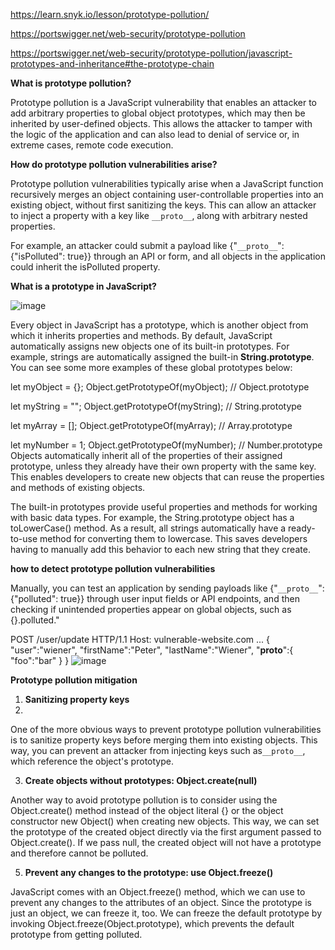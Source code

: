 https://learn.snyk.io/lesson/prototype-pollution/

https://portswigger.net/web-security/prototype-pollution

https://portswigger.net/web-security/prototype-pollution/javascript-prototypes-and-inheritance#the-prototype-chain


**What is prototype pollution?**

Prototype pollution is a JavaScript vulnerability that enables an attacker to add arbitrary properties to global object prototypes, which may then be inherited by user-defined objects.
This allows the attacker to tamper with the logic of the application and can also lead to denial of service or, in extreme cases, remote code execution.



**How do prototype pollution vulnerabilities arise?**

Prototype pollution vulnerabilities typically arise when a JavaScript function recursively merges an object containing user-controllable properties into an existing object, without first sanitizing the keys. This can allow an attacker to inject a property with a key like `__proto__`, along with arbitrary nested properties.

For example, an attacker could submit a payload like {"`__proto__`": {"isPolluted": true}} through an API or form, and all objects in the application could inherit the isPolluted property.



**What is a prototype in JavaScript?**


![image](https://github.com/user-attachments/assets/2be2fcaa-7e7b-43a3-8183-38d5aeb641ef)

Every object in JavaScript has a prototype, which is another object from which it inherits properties and methods. By default, JavaScript automatically assigns new objects one of its built-in prototypes.
For example, strings are automatically assigned the built-in **String.prototype**. You can see some more examples of these global prototypes below:

let myObject = {};
Object.getPrototypeOf(myObject);    // Object.prototype

let myString = "";
Object.getPrototypeOf(myString);    // String.prototype

let myArray = [];
Object.getPrototypeOf(myArray);	    // Array.prototype

let myNumber = 1;
Object.getPrototypeOf(myNumber);    // Number.prototype
Objects automatically inherit all of the properties of their assigned prototype, unless they already have their own property with the same key.
This enables developers to create new objects that can reuse the properties and methods of existing objects.

The built-in prototypes provide useful properties and methods for working with basic data types. For example, the String.prototype object has a toLowerCase() method. 
As a result, all strings automatically have a ready-to-use method for converting them to lowercase. This saves developers having to manually add this behavior to each new string that they create.

**how to detect prototype pollution vulnerabilities**

Manually, you can test an application by sending payloads like {"`__proto__`": {"polluted": true}} through user input fields or API endpoints, and then checking if unintended properties appear on global objects, such as {}.polluted."


POST /user/update HTTP/1.1
Host: vulnerable-website.com
...
{
    "user":"wiener",
    "firstName":"Peter",
    "lastName":"Wiener",
    "__proto__":{
        "foo":"bar"
    }
}
![image](https://github.com/user-attachments/assets/881514ea-6fdb-407f-97ca-fe3f497521a7)

**Prototype pollution mitigation**
1. **Sanitizing property keys**
2. 
One of the more obvious ways to prevent prototype pollution vulnerabilities is to sanitize property keys before merging them into existing objects.
 This way, you can prevent an attacker from injecting keys such as`__proto__`, which reference the object's prototype.

3. **Create objects without prototypes: Object.create(null)**
   
Another way to avoid prototype pollution is to consider using the Object.create() method instead of the object literal {} or the object constructor new Object() when creating new objects. 
This way, we can set the prototype of the created object directly via the first argument passed to Object.create(). If we pass null, the created object will not have a prototype and therefore cannot be polluted.

5. **Prevent any changes to the prototype: use Object.freeze()**
   
JavaScript comes with an Object.freeze() method, which we can use to prevent any changes to the attributes of an object.
Since the prototype is just an object, we can freeze it, too. We can freeze the default prototype by invoking Object.freeze(Object.prototype), which prevents the default prototype from getting polluted.
